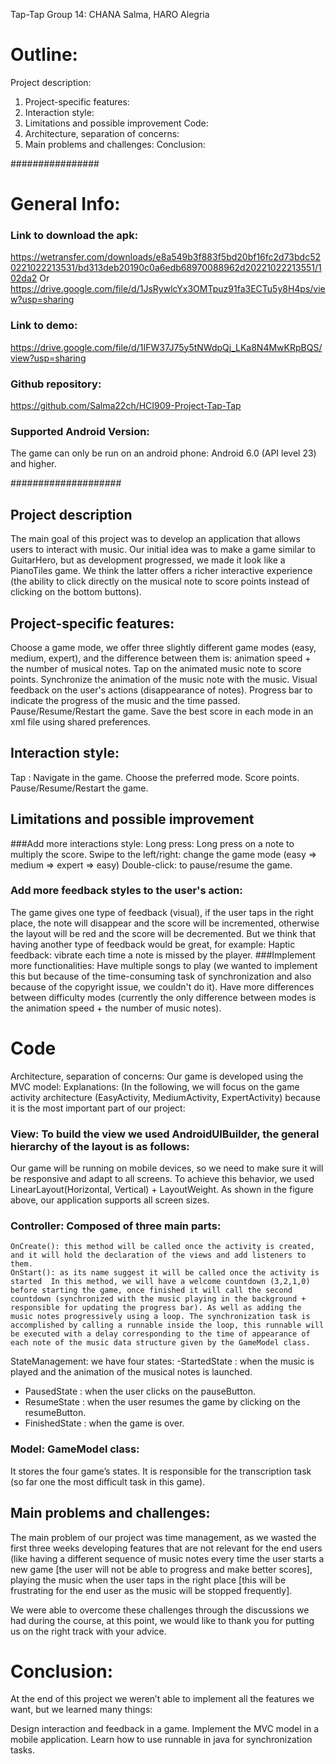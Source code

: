 Tap-Tap
Group 14: CHANA Salma, HARO Alegria




# Outline:
Project description:
1. Project-specific features:
2. Interaction style:
3. Limitations and possible improvement
Code:
1. Architecture, separation of concerns:
2. Main problems and challenges:
Conclusion:


################
# General Info:

### Link to download the apk:
https://wetransfer.com/downloads/e8a549b3f883f5bd20bf16fc2d73bdc520221022213531/bd313deb20190c0a6edb68970088962d20221022213551/102da2
Or https://drive.google.com/file/d/1JsRywlcYx3OMTpuz91fa3ECTu5y8H4ps/view?usp=sharing

### Link to demo:
https://drive.google.com/file/d/1IFW37J75y5tNWdpQj_LKa8N4MwKRpBQS/view?usp=sharing

### Github repository:
https://github.com/Salma22ch/HCI909-Project-Tap-Tap

### Supported Android Version:
The game can only be run on an android phone: Android 6.0 (API level 23) and higher.

####################

## Project description
The main goal of this project was to develop an application that allows users to interact with music. Our initial idea was to make a game similar to GuitarHero, but as development progressed, we made it look like a PianoTiles game.
We think the latter offers a richer interactive experience (the ability to click directly on the musical note to score points instead of clicking on the bottom buttons).

## Project-specific features:
Choose a game mode, we offer three slightly different game modes (easy, medium, expert), and the difference between them is: animation speed + the number of musical notes.
Tap on the animated music note to score points.
Synchronize the animation of the music note with the music.
Visual feedback on the user's actions (disappearance of notes).
Progress bar to indicate the progress of the music and the time passed.
Pause/Resume/Restart the game. 
Save the best score in each mode in an xml file using shared preferences.


## Interaction style:
Tap : Navigate in the game.
Choose the preferred mode.
Score points.
Pause/Resume/Restart the game.


## Limitations and possible improvement
###Add more interactions style:
Long press: Long press on a note to multiply the score.
Swipe to the left/right: change the game mode (easy => medium => expert => easy)
Double-click: to pause/resume the game.

### Add more feedback styles to the user's action:
The game gives one type of feedback (visual), if the user taps in the right place, the note will disappear and the score will be incremented, otherwise the layout will be red and the score will be decremented.
But we think that having another type of feedback would be great, for example:
Haptic feedback: vibrate each time a note is missed by the player.
###Implement more functionalities:
Have multiple songs to play (we wanted to implement this but because of the time-consuming task of synchronization and also because of the copyright issue, we couldn't do it).
Have more differences between difficulty modes (currently the only difference between modes is the animation speed + the number of music notes).



# Code

Architecture, separation of concerns:
Our game is developed using the MVC model:
Explanations:  (In the following, we will focus on the game activity architecture (EasyActivity, MediumActivity, ExpertActivity) because it is the most important part of our project:
### View: To build the view we used AndroidUIBuilder, the general hierarchy of the layout is as follows:
Our game will be running on mobile devices, so we need to make sure it will be responsive and adapt to all screens. To achieve this behavior, we used LinearLayout(Horizontal, Vertical) + LayoutWeight.
As shown in the figure above, our application supports all screen sizes.
### Controller: Composed of three main parts:
	OnCreate(): this method will be called once the activity is created, and it will hold the declaration of the views and add listeners to them.
	OnStart(): as its name suggest it will be called once the activity is started  In this method, we will have a welcome countdown (3,2,1,0) before starting the game, once finished it will call the second countdown (synchronized with the music playing in the background + responsible for updating the progress bar). As well as adding the music notes progressively using a loop. The synchronization task is accomplished by calling a runnable inside the loop, this runnable will be executed with a delay corresponding to the time of appearance of each note of the music data structure given by the GameModel class.
StateManagement:  we have four states:
-StartedState : when the music is played and the animation of the musical notes is launched.
- PausedState : when the user clicks on the pauseButton.
- ResumeState : when the user resumes the game by clicking on the resumeButton.
- FinishedState : when the game is over.
### Model: GameModel class:
It stores the four game’s states.
It is responsible for the transcription task (so far one the most difficult task in this game). 


## Main problems and challenges:
The main problem of our project was time management, as we wasted the first three weeks developing features that are not relevant for the end users (like having a different sequence of music notes every time the user starts a new game [the user will not be able to progress and make better scores], playing the music when the user taps in the right place [this will be frustrating for the end user as the music will be stopped frequently].

We were able to overcome these challenges through the discussions we had during the course, at this point, we would like to thank you for putting us on the right track with your advice.

# Conclusion:
At the end of this project we weren’t able to implement all the features we want, but we learned many things:

Design interaction and feedback in a game.
Implement the MVC model in a mobile application.
Learn how to use runnable in java for synchronization tasks.


